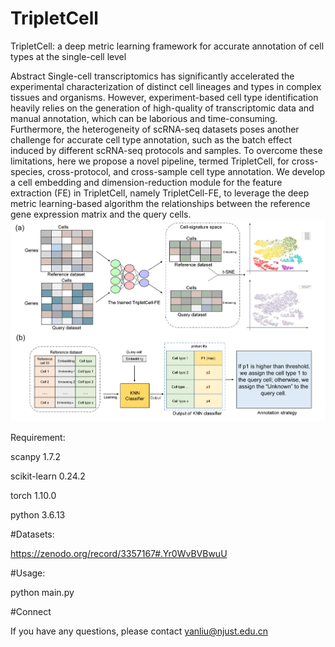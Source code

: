 # TripletCell
TripletCell: a deep metric learning framework for accurate annotation of cell types at the single-cell level 

Abstract
Single-cell transcriptomics has significantly accelerated the experimental characterization of distinct cell lineages and types in complex tissues and organisms. However, experiment-based cell type identification heavily relies on the generation of high-quality of transcriptomic data and manual annotation, which can be laborious and time-consuming. Furthermore, the heterogeneity of scRNA-seq datasets poses another challenge for accurate cell type annotation, such as the batch effect induced by different scRNA-seq protocols and samples. To overcome these limitations, here we propose a novel pipeline, termed TripletCell, for cross-species, cross-protocol, and cross-sample cell type annotation. We develop a cell embedding and dimension-reduction module for the feature extraction (FE) in TripletCell, namely TripletCell-FE, to leverage the deep metric learning-based algorithm the relationships between the reference gene expression matrix and the query cells.
![image](overflow.png)

Requirement:

scanpy  1.7.2

scikit-learn  0.24.2

torch  1.10.0

python 3.6.13

#Datasets:

https://zenodo.org/record/3357167#.Yr0WvBVBwuU

#Usage:

python main.py

#Connect

If you have any questions, please contact yanliu@njust.edu.cn
